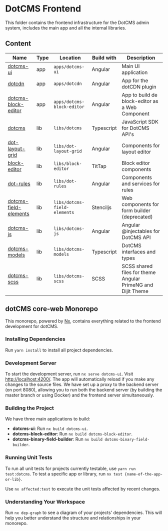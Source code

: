 # DotCMS Frontend

This folder contains the frontend infrastructure for the DotCMS admin system, includes the main app and all the internal libraries.

## Content

| Name                                                                                               | Type | Location                     | Build with | Description                                                 |
| -------------------------------------------------------------------------------------------------- | ---- | ---------------------------- | ---------- | ----------------------------------------------------------- |
| [dotcms-ui](https://github.com/dotCMS/core-web/tree/master/apps/dotcms-ui)                         | app  | `apps/dotcms-ui`             | Angular    | Main UI application                                         |
| [dotcdn](https://github.com/dotCMS/core-web/tree/master/apps/dotcdn)                               | app  | `apps/dotcdn`                | Angular    | App for the dotCDN plugin                                   |
| [dotcms-block-editor](https://github.com/dotCMS/core-web/tree/master/apps/dotcms-block-editor)     | app  | `apps/dotcms-block-editor`   | Angular    | App to build de block-editor as a Web Component             |
| [dotcms](https://github.com/dotCMS/core-web/tree/master/libs/dotcms)                               | lib  | `libs/dotcms`                | Typescript | JavaScript SDK for DotCMS API's                             |
| [dot-layout-grid](https://github.com/dotCMS/core-web/tree/master/libs/dot-layout-grid)             | lib  | `libs/dot-layout-grid`       | Angular    | Components for layout editor                                |
| [block-editor](https://github.com/dotCMS/core-web/tree/master/libs/block-editor)                   | lib  | `libs/block-editor`          | TitTap     | Block editor components                                     |
| [dot-rules](https://github.com/dotCMS/core-web/tree/master/libs/dot-rules)                         | lib  | `libs/dot-rules`             | Angular    | Components and services for rules                           |
| [dotcms-field-elements](https://github.com/dotCMS/core-web/tree/master/libs/dotcms-field-elements) | lib  | `libs/dotcms-field-elements` | Stenciljs  | Web components for form builder (deprecated)                |
| [dotcms-js](https://github.com/dotCMS/core-web/tree/master/libs/dotcms-js)                         | lib  | `libs/dotcms-js`             | Angular    | Angular @injectables for DotCMS API                         |
| [dotcms-models](https://github.com/dotCMS/core-web/tree/master/libs/dotcms-models)                 | lib  | `libs/dotcms-models`         | Typescript | DotCMS interfaces and types                                 |
| [dotcms-scss](https://github.com/dotCMS/core-web/tree/master/libs/dotcms-scss)                     | lib  | `libs/dotcms-scss`           | SCSS       | SCSS shared files for theme Angular PrimeNG and Dijit Theme |

## dotCMS core-web Monorepo

This monorepo, powered by [Nx](https://nx.dev), contains everything related to the frontend development for dotCMS.

### Installing Dependencies

Run `yarn install` to install all project dependencies.

### Development Server

To start the development server, run `nx serve dotcms-ui`. Visit [http://localhost:4200/](http://localhost:4200/). The app will automatically reload if you make any changes to the source files. We have set up a proxy to the backend server (on port 8080), allowing you to run both the backend server (by building the master branch or using Docker) and the frontend server simultaneously.

### Building the Project

We have three main applications to build:
- **dotcms-ui**: Run `nx build dotcms-ui`.
- **dotcms-block-editor**: Run `nx build dotcms-block-editor`.
- **dotcms-binary-field-builder**: Run `nx build dotcms-binary-field-builder`.

### Running Unit Tests

To run all unit tests for projects currently testable, use `yarn run test:dotcms`. To test a specific app or library, run `nx test {name-of-the-app-or-lib}`.

Use `nx affected:test` to execute the unit tests affected by recent changes.

### Understanding Your Workspace

Run `nx dep-graph` to see a diagram of your projects' dependencies. This will help you better understand the structure and relationships in your monorepo.
